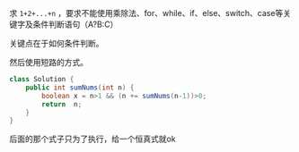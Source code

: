 求 `1+2+...+n` ，要求不能使用乘除法、for、while、if、else、switch、case等关键字及条件判断语句（A?B:C）

关键点在于如何条件判断。

然后使用短路的方式。

```java
class Solution {
    public int sumNums(int n) {
        boolean x = n>1 && (n += sumNums(n-1))>0;
        return  n;
    }
}
```

后面的那个式子只为了执行，给一个恒真式就ok

